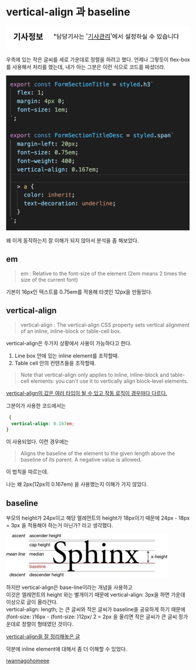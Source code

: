 # vertical-align 과 baseline

![vertical-center-image](./2.png)

우측에 있는 작은 글씨를 세로 가운데로 정렬을 하려고 했다.
언제나 그렇듯이 flex-box를 사용해서 처리를 했는데,
내가 아는 그분은 이런 식으로 코드를 짜셨더라.

<img src="./1.png" alt="example-code" style="width:500px;"/>

왜 이게 동작하는지 잘 이해가 되지 않아서 분석을 좀 해보았다.

## em

> em : Relative to the font-size of the element (2em means 2 times the size of
> the current font)

기본이 16px인 텍스트를 0.75em를 적용해 타겟인 12px을 만들었다.

## vertical-align

> vertical-align : The vertical-align CSS property sets vertical alignment of an
> inline, inline-block or table-cell box.

vertical-align은 두가지 상황에서 사용이 가능하다고 한다.

1. Line box 안에 있는 inline element를 조작할때.
2. Table cell 안의 컨텐츠들을 조작할때.

> Note that vertical-align only applies to inline, inline-block and table-cell
> elements: you can't use it to vertically align block-level elements.

[vertical-align의 값은 여러 타입이 될 수 있고 작동 로직이 경우마다 다르다.](https://developer.mozilla.org/en-US/docs/Web/CSS/vertical-align)

그분이가 사용한 코드에서는

```css
 {
  vertical-align: 0.167em;
}
```

이 사용되었다.
이런 경우에는

> Aligns the baseline of the element to the given length above the baseline of
> its parent. A negative value is allowed.

이 법칙을 따르는데.

나는 왜 2px(12px의 0.167em) 을 사용했는지 이해가 가지 않았다.

## baseline

부모의 height가 24px이고
해당 엘레먼트의 height가 18px이기 때문에
24px - 18px = 3px 을 적용해야 하는거 아닌가? 라고 생각했다.

![font-lines](./3.jpg)

하지만 vertical-align은 base-line이라는 개념을 사용하고  
이것은 엘레먼트의 height 와는 별개이기 때문에 vertical-align: 3px을 하면 가운데 이상으로 글이 올라간다.  
vertical-align: length; 는 큰 글씨와 작은 글씨가 baseline을 공유하게 하기 때문에  
(font-size: )16px - (font-size: )12px/ 2 = 2px 을 올리면 작은 글씨가 큰 글씨 정가운데로 정렬이 형태였던 것이다.

[vertical-align을 잘 정리해놓은 글](https://christopheraue.net/design/vertical-align)

덕분에 inline element에 대해서 좀 더 이해할 수 있었다.

[iwannagohomeee](../../README.md)
